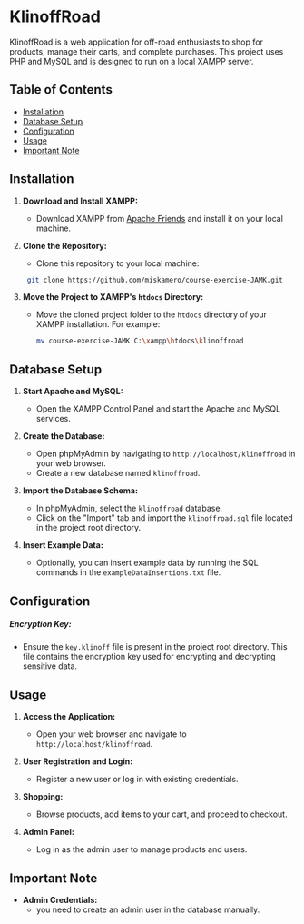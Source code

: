 # KlinoffRoad

KlinoffRoad is a web application for off-road enthusiasts to shop for products, manage their carts, and complete purchases. This project uses PHP and MySQL and is designed to run on a local XAMPP server.

## Table of Contents

- [Installation](#installation)
- [Database Setup](#database-setup)
- [Configuration](#configuration)
- [Usage](#usage)
- [Important Note](#important-note)

## Installation

1. **Download and Install XAMPP:**
   - Download XAMPP from [Apache Friends](https://www.apachefriends.org/index.html) and install it on your local machine.

2. **Clone the Repository:**
   - Clone this repository to your local machine:

    ```sh
     git clone https://github.com/miskamero/course-exercise-JAMK.git
     ```

3. **Move the Project to XAMPP's `htdocs` Directory:**
   - Move the cloned project folder to the `htdocs` directory of your XAMPP installation. For example:

     ```sh
     mv course-exercise-JAMK C:\xampp\htdocs\klinoffroad
     ```

## Database Setup

1. **Start Apache and MySQL:**
   - Open the XAMPP Control Panel and start the Apache and MySQL services.

2. **Create the Database:**
   - Open phpMyAdmin by navigating to `http://localhost/klinoffroad` in your web browser.
   - Create a new database named `klinoffroad`.

3. **Import the Database Schema:**
   - In phpMyAdmin, select the `klinoffroad` database.
   - Click on the "Import" tab and import the `klinoffroad.sql` file located in the project root directory.

4. **Insert Example Data:**
   - Optionally, you can insert example data by running the SQL commands in the `exampleDataInsertions.txt` file.

## Configuration

##### Encryption Key:

- Ensure the `key.klinoff` file is present in the project root directory. This file contains the encryption key used for encrypting and decrypting sensitive data.

## Usage

1. **Access the Application:**
   - Open your web browser and navigate to `http://localhost/klinoffroad`.

2. **User Registration and Login:**
   - Register a new user or log in with existing credentials.

3. **Shopping:**
   - Browse products, add items to your cart, and proceed to checkout.

4. **Admin Panel:**
   - Log in as the admin user to manage products and users.

## Important Note

- **Admin Credentials:**
  - you need to create an admin user in the database manually.
